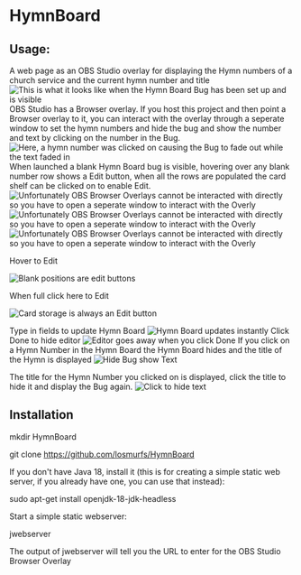 # HymnBoard
## Usage:
A web page as an OBS Studio overlay for displaying the Hymn numbers of a church service and the current hymn number and title
![This is what it looks like when the Hymn Board Bug has been set up and is visible](HymnBoardBug.jpg)
OBS Studio has a Browser overlay.  If you host this project and then point a Browser overlay to it, you can interact with the overlay through a seperate window to set the hymn numbers and hide the bug and show the number and text by clicking on the number in the Bug.
![Here, a hymn number was clicked on causing the Bug to fade out while the text faded in](HymnNumberAndTitleOverlay.jpg)
When launched a blank Hymn Board bug is visible, hovering over any blank number row shows a Edit button, when all the rows are populated the card shelf can be clicked on to enable Edit.
![Unfortunately OBS Browser Overlays cannot be interacted with directly so you have to open a seperate window to interact with the Overly](HymnBoardUI.jpg)
![Unfortunately OBS Browser Overlays cannot be interacted with directly so you have to open a seperate window to interact with the Overly](HowToAddOverLayToOBS.jpg)
![Unfortunately OBS Browser Overlays cannot be interacted with directly so you have to open a seperate window to interact with the Overly](HowToInteract.jpg)

Hover to Edit

![Blank positions are edit buttons](HoverToEdit.jpg)

When full click here to Edit

![Card storage is always an Edit button](HoverHereToEditWhenHymnBoardIsFull.jpg)

Type in fields to update Hymn Board
![Hymn Board updates instantly](TypingPutsNumberCardsInNumberBoard.jpg)
Click Done to hide editor
![Editor goes away when you click Done](ClickDoneToHideEntryFields.jpg)
If you click on a Hymn Number in the Hymn Board the Hymn Board hides and the title of the Hymn is displayed
![Hide Bug show Text](ClickHymnNumberToHideHymnBoardAndDisplayHymnTitle.jpg)

The title for the Hymn Number you clicked on is displayed, click the title to hide it and display the Bug again.
![Click to hide text](ClickHymnTitleToHideItAndShowHymnBoard.jpg)

## Installation
mkdir HymnBoard

git clone https://github.com/losmurfs/HymnBoard

If you don't have Java 18, install it (this is for creating a simple static web server, if you already have one, you can use that instead):

sudo apt-get install openjdk-18-jdk-headless

Start a simple static webserver:

jwebserver

The output of jwebserver will tell you the URL to enter for the OBS Studio Browser Overlay

